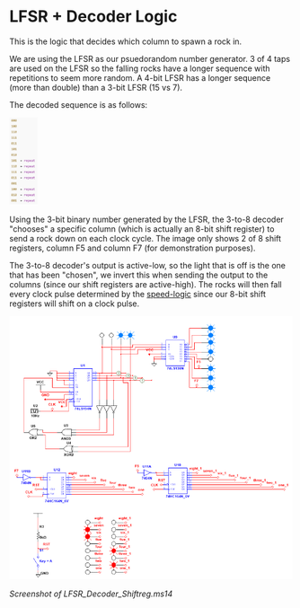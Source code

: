 # LFSR + Decoder Logic
This is the logic that decides which column to spawn a rock in.

We are using the LFSR as our psuedorandom number generator. 3 of 4 taps are used on the LFSR so the falling rocks have a longer sequence with repetitions to seem more random. A 4-bit LFSR has a longer sequence (more than double) than a 3-bit LFSR (15 vs 7).

The decoded sequence is as follows:

<img alt="LFSR Sequence" src="Decoded_Sequence.png" width="10%" height="10%"> 

Using the 3-bit binary number generated by the LFSR, the 3-to-8 decoder "chooses" a specific column (which is actually an 8-bit shift register) to send a rock down on each clock cycle. The image only shows 2 of 8 shift registers, column F5 and column F7 (for demonstration purposes).

The 3-to-8 decoder's output is active-low, so the light that is off is the one that has been "chosen", we invert this when sending the output to the columns (since our shift registers are active-high). The rocks will then fall every clock pulse determined by the [speed-logic](../speed-logic) since our 8-bit shift registers will shift on a clock pulse.

![LFSR Diagram](Falling_Lights_example.png)

_Screenshot of LFSR_Decoder_Shiftreg.ms14_


